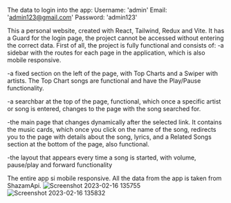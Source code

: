 The data to login into the app:
Username: 'admin'
Email: 'admin123@gmail.com'
Password: 'admin123'

This a personal website, created with React, Tailwind, Redux and Vite.
It has a Guard for the login page, the project cannot be accessed without entering the correct data.
First of all, the project is fully functional and consists of:
-a sidebar with the routes for each page in the application, which is also mobile responsive.

-a fixed section on the left of the page, with Top Charts and a Swiper with artists. The Top Chart songs are functional and have the Play/Pause functionality.

-a searchbar at the top of the page, functional, which once a specific artist or song is entered, changes to the page with the song searched for.

-the main page that changes dynamically after the selected link. It contains the music cards, which once you click on the name of the song, redirects you to the page with details about the song, lyrics, and a Related Songs section at the bottom of the page, also functional.

-the layout that appears every time a song is started, with volume, pause/play and forward functionality

The entire app si mobile responsive. All the data from the app is taken from ShazamApi.
![Screenshot 2023-02-16 135755](https://user-images.githubusercontent.com/110410315/219358901-da729971-6d47-47ba-b32a-174457d17f15.jpg)
![Screenshot 2023-02-16 135832](https://user-images.githubusercontent.com/110410315/219359075-451a5b8f-ae5c-445f-bff8-f6b14fd3c530.jpg)
